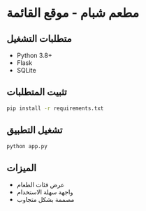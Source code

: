 # مطعم شبام - موقع القائمة

## متطلبات التشغيل
- Python 3.8+
- Flask
- SQLite

## تثبيت المتطلبات
```bash
pip install -r requirements.txt
```

## تشغيل التطبيق
```bash
python app.py
```

## الميزات
- عرض فئات الطعام
- واجهة سهلة الاستخدام
- مصممة بشكل متجاوب
